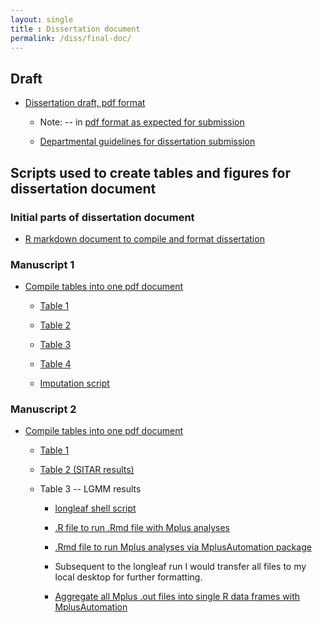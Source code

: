 ```yaml
---
layout: single
title : Dissertation document
permalink: /diss/final-doc/
---
```


## Draft 

* [Dissertation draft, pdf format](../../unc-dissertation-markdown-p2/dissertation.pdf)

    * Note: -- in [pdf format as expected for submission](https://gradschool.unc.edu/academics/thesis-diss/guide/submission.html)
    
    * [Departmental guidelines for dissertation submission](https://sph.unc.edu/files/2017/09/Acad_Policies_Fall_2017.pdf)

## Scripts used to create tables and figures for dissertation document

### Initial parts of dissertation document

* [R markdown document to compile and format dissertation](../../unc-dissertation-markdown-public/dissertation.Rmd)

### Manuscript 1
    
* [Compile tables into one pdf document](../../unc-dissertation-markdown-public/includes/scripts/paper1/tables-ms.Rmd)

   * [Table 1](../../unc-dissertation-markdown-public/includes/scripts/paper1/table1-rev-ms.Rmd)
   * [Table 2](../../unc-dissertation-markdown-public/includes/scripts/paper1/table2-mice.Rmd)

   * [Table 3](../../unc-dissertation-markdown-public/includes/scripts/paper1/table2-mice-ht.Rmd)
            
   * [Table 4](../../unc-dissertation-markdown-public/includes/scripts/paper1/table2-mice-wfl.Rmd)
            
   * [Imputation script](../../unc-dissertation-markdown-public/includes/scripts/paper1/table3-data-handle-weight-impute-rev.Rmd)
            
### Manuscript 2

* [Compile tables into one pdf document](../../unc-dissertation-markdown-public/includes/scripts/paper2/bch-read-all-bf-pdfversion.Rmd)
            
   * [Table 1](../../unc-dissertation-markdown-public/includes/scripts/paper2/table1.Rmd)
   
   * [Table 2 (SITAR results)](../../unc-dissertation-markdown-public/includes/scripts/paper2/initial-m2-impute2.Rmd)
   
    * Table 3 -- LGMM results
   
       * [longleaf shell script](../../unc-dissertation-markdown-public/includes/scripts/paper2/longleaf/compile-mplus/run-files-data.sh)  
   
       * [.R file to run .Rmd file with Mplus analyses](../../unc-dissertation-markdown-public/includes/scripts/paper2/longleaf/compile-mplus/run-mplus-prep.R)  
   
       * [.Rmd file to run Mplus analyses via MplusAutomation package](../../unc-dissertation-markdown-public/includes/scripts/paper2/longleaf/compile-mplus/m2-data-scripts-bf.Rmd)  
   
       * Subsequent to the longleaf run I would transfer all files to my local desktop for further formatting.  
   
       * [Aggregate all Mplus .out files into single R data frames with MplusAutomation](../../unc-dissertation-markdown-public/includes/scripts/paper2/bch-read-all-bf-pdfversion.Rmd)  
   
   